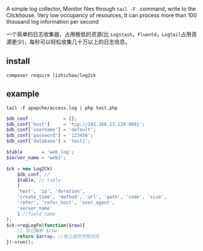 
A simple log collector, Monitor files through `tail -F ` command, write to the Clickhouse.
Very low occupancy of resources, It can process more than 100 thousand log information per second

一个简单的日志收集器，占用极低的资源(比 `Logstash`，`Fluentd`，`Logtail`占用资源更少)，每秒可以轻松收集几十万以上的日志信息。

## install

`composer require lizhichao/log2ck`

## example

`tail -F apapche/access.log | php test.php`

```php
$db_conf             = [];
$db_conf['host']     = 'tcp://192.168.23.129:9091';
$db_conf['username'] = 'default';
$db_conf['password'] = '123456';
$db_conf['database'] = 'test1';

$table       = 'web_log';
$server_name = 'web1';

$ck = new Log2Ck(
    $db_conf, // 
    $table, // table 
    [
    'host', 'ip', 'duration', 
    'create_time', 'method', 'url', 'path', 'code', 'size', 
    'refer', 'refer_host', 'user_agent', 
    'server_name'
    ] //field name
);
$ck->regLogFn(function($row){
    // 自己解析 $row
    return $array; //和上面的字段对应
})->run();

```


